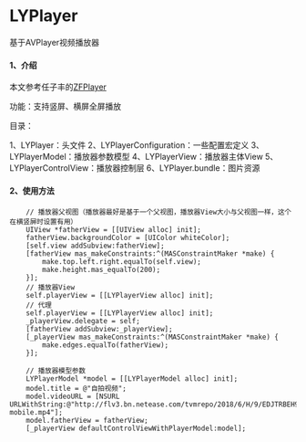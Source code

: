 # LYPlayer
基于AVPlayer视频播放器

#### 1、介绍

本文参考任子丰的[ZFPlayer](https://github.com/renzifeng/ZFPlayer)<br/>

功能：支持竖屏、横屏全屏播放

目录：

1、LYPlayer：头文件
2、LYPlayerConfiguration：一些配置宏定义
3、LYPlayerModel：播放器参数模型
4、LYPlayerView：播放器主体View
5、LYPlayerControlView：播放器控制层
6、LYPlayer.bundle：图片资源

#### 2、使用方法

```
    // 播放器父视图（播放器最好是基于一个父视图，播放器View大小与父视图一样，这个在横竖屏时设置有用）
    UIView *fatherView = [[UIView alloc] init];
    fatherView.backgroundColor = [UIColor whiteColor];
    [self.view addSubview:fatherView];
    [fatherView mas_makeConstraints:^(MASConstraintMaker *make) {
        make.top.left.right.equalTo(self.view);
        make.height.mas_equalTo(200);
    }];
    // 播放器View
    self.playerView = [[LYPlayerView alloc] init];
    // 代理
    self.playerView = [[LYPlayerView alloc] init];
    _playerView.delegate = self;
    [fatherView addSubview:_playerView];
    [_playerView mas_makeConstraints:^(MASConstraintMaker *make) {
        make.edges.equalTo(fatherView);
    }];
    
    // 播放器模型参数
    LYPlayerModel *model = [[LYPlayerModel alloc] init];
    model.title = @"自拍视频";
    model.videoURL = [NSURL URLWithString:@"http://flv3.bn.netease.com/tvmrepo/2018/6/H/9/EDJTRBEH9/SD/EDJTRBEH9-mobile.mp4"];
    model.fatherView = fatherView;
    [_playerView defaultControlViewWithPlayerModel:model];

```

